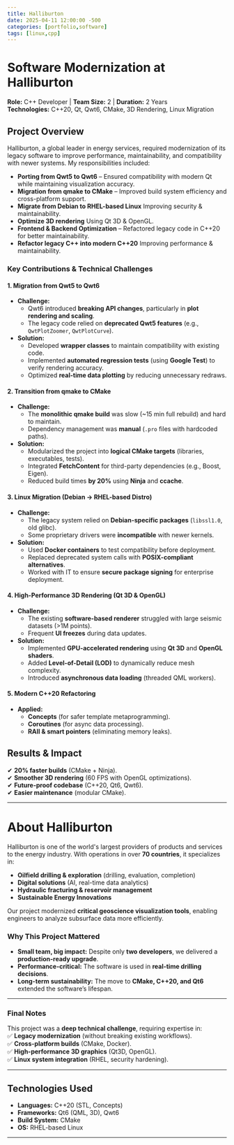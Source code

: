 ```yaml
---
title: Halliburton
date: 2025-04-11 12:00:00 -500
categories: [portfolio,software]
tags: [linux,cpp]
---
```


# **Software Modernization at Halliburton**

**Role:** C++ Developer | **Team Size:** 2 | **Duration:** 2 Years  
**Technologies:** C++20, Qt, Qwt6, CMake, 3D Rendering, Linux Migration  

## **Project Overview**  

Halliburton, a global leader in energy services, required modernization of its legacy software to improve performance, maintainability, and compatibility with newer systems. My responsibilities included:  
- **Porting from Qwt5 to Qwt6** – Ensured compatibility with modern Qt while maintaining visualization accuracy.  
- **Migration from qmake to CMake** – Improved build system efficiency and cross-platform support.  
- **Migrate from Debian to RHEL-based Linux** Improving security & maintainability.  
- **Optimize 3D rendering** Using Qt 3D & OpenGL.  
- **Frontend & Backend Optimization** – Refactored legacy code in C++20 for better maintainability.  
- **Refactor legacy C++ into modern C++20** Improving performance & maintainability.  

### **Key Contributions & Technical Challenges**  

#### **1. Migration from Qwt5 to Qwt6**  
- **Challenge:**  
  - Qwt6 introduced **breaking API changes**, particularly in **plot rendering and scaling**.  
  - The legacy code relied on **deprecated Qwt5 features** (e.g., `QwtPlotZoomer`, `QwtPlotCurve`).  
- **Solution:**  
  - Developed **wrapper classes** to maintain compatibility with existing code.  
  - Implemented **automated regression tests** (using **Google Test**) to verify rendering accuracy.  
  - Optimized **real-time data plotting** by reducing unnecessary redraws.  

#### **2. Transition from qmake to CMake**  
- **Challenge:**  
  - The **monolithic qmake build** was slow (~15 min full rebuild) and hard to maintain.  
  - Dependency management was **manual** (`.pro` files with hardcoded paths).  
- **Solution:**  
  - Modularized the project into **logical CMake targets** (libraries, executables, tests).  
  - Integrated **FetchContent** for third-party dependencies (e.g., Boost, Eigen).  
  - Reduced build times **by 20%** using **Ninja** and **ccache**.  

#### **3. Linux Migration (Debian → RHEL-based Distro)**  
- **Challenge:**  
  - The legacy system relied on **Debian-specific packages** (`libssl1.0`, old glibc).  
  - Some proprietary drivers were **incompatible** with newer kernels.  
- **Solution:**  
  - Used **Docker containers** to test compatibility before deployment.  
  - Replaced deprecated system calls with **POSIX-compliant alternatives**.  
  - Worked with IT to ensure **secure package signing** for enterprise deployment.  

#### **4. High-Performance 3D Rendering (Qt 3D & OpenGL)**  
- **Challenge:**  
  - The existing **software-based renderer** struggled with large seismic datasets (>1M points).  
  - Frequent **UI freezes** during data updates.  
- **Solution:**  
  - Implemented **GPU-accelerated rendering** using **Qt 3D** and **OpenGL shaders**.  
  - Added **Level-of-Detail (LOD)** to dynamically reduce mesh complexity.  
  - Introduced **asynchronous data loading** (threaded QML workers).  

#### **5. Modern C++20 Refactoring**  
- **Applied:**  
  - **Concepts** (for safer template metaprogramming).  
  - **Coroutines** (for async data processing).  
  - **RAII & smart pointers** (eliminating memory leaks).  

## **Results & Impact**  
✔ **20% faster builds** (CMake + Ninja).  
✔ **Smoother 3D rendering** (60 FPS with OpenGL optimizations).  
✔ **Future-proof codebase** (C++20, Qt6, Qwt6).  
✔ **Easier maintenance** (modular CMake).  

---  

# **About Halliburton**  

Halliburton is one of the world's largest providers of products and services to the energy industry. With operations in over **70 countries**, it specializes in:

- **Oilfield drilling & exploration**  (drilling, evaluation, completion) 
- **Digital solutions** (AI, real-time data analytics)  
- **Hydraulic fracturing & reservoir management**  
- **Sustainable Energy Innovations**  

Our project modernized **critical geoscience visualization tools**, enabling engineers to analyze subsurface data more efficiently.  

### **Why This Project Mattered**  
- **Small team, big impact:** Despite only **two developers**, we delivered a **production-ready upgrade**.  
- **Performance-critical:** The software is used in **real-time drilling decisions**.  
- **Long-term sustainability:** The move to **CMake, C++20, and Qt6** extended the software’s lifespan.  

---  

### **Final Notes**  
This project was a **deep technical challenge**, requiring expertise in:  
✅ **Legacy modernization** (without breaking existing workflows).  
✅ **Cross-platform builds** (CMake, Docker).  
✅ **High-performance 3D graphics** (Qt3D, OpenGL).  
✅ **Linux system integration** (RHEL, security hardening).  

---  

## **Technologies Used**  
- **Languages:** C++20 (STL, Concepts)  
- **Frameworks:** Qt6 (QML, 3D), Qwt6  
- **Build System:** CMake  
- **OS:** RHEL-based Linux  

---  
